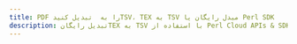 ---title: PDF را به  تبدیل کنیدTSV، TEX به TSV مبدل رایگان یا Perl SDKdescription: تبدیل رایگانTEX به TSV با استفاده از Perl Cloud APIs & SDK همچنین اسناد PDF را در Cloud ایجاد، ویرایش و رندر کنید.---